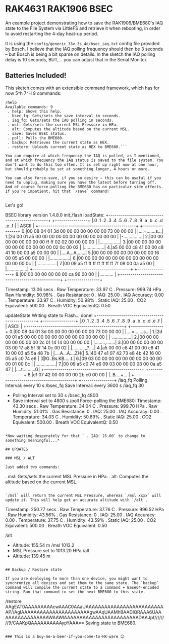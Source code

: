 # RAK4631 RAK1906 BSEC

An example project demonstrating how to save the RAK1906/BME680's IAQ state to the File System via LittleFS and retrieve it when rebooting, in order to avoid restarting the 4-day heat-up period.

It is using the `config/generic_33v_3s_4d/bsec_iaq.txt` config file provided by Bosch. I believe that the IAQ polling frequency should then be 3 seconds – but Bosch is being a bit sparse on details. In the sketch the IAQ polling delay is 10 seconds, BUT,... you can adjust that in the Serial Monitor.

## Batteries Included!

This sketch comes with an extensible command framework, which has for now 5^h 7^H 9 commands:

```
/help
Available commands: 9
 . help: Shows this help.
 . bsec_fq: Gets/sets the save interval in seconds.
 . iaq_fq: Gets/sets the IAQ polling in seconds.
 . msl: Gets/sets the current MSL Pressure in HPa.
 . alt: Computes the altitude based on the current MSL.
 . save: Saves BSEC status.
 . poll: Polls the BME680.
 . backup: Retrieves the current state as HEX.
 . restore: Uploads current state as HEX to BME680.```

You can enquire at which frequency the IAQ is polled, as I mentioned, and at which frequency the IAQ status is saved to the file system. You don't want to do this too often. It is set up right now at one hour, but should probably be set at something longer, 4 hours or more.

You can also force-save, if you so desire – this can be useful if you need to unplug, making sure you have the latest before turning off. And of course force-polling the BME680 has no particular side effects. If you're impatient, hit that `/save` command!


```
Let's go!

BSEC library version 1.4.8.0
init_flash
loadState:
   +------------------------------------------------+ +----------------+
   |.0 .1 .2 .3 .4 .5 .6 .7 .8 .9 .a .b .c .d .e .f | |      ASCII     |
   +------------------------------------------------+ +----------------+
 0.|00 08 04 01 3d 00 00 00 00 00 00 00 73 00 00 00 | |....=.......s...|
 1.|2d 00 01 a5 00 00 00 00 00 00 00 00 00 00 00 00 | |-...............|
 2.|00 00 00 00 00 00 00 00 ff ff 02 02 00 00 00 00 | |................|
 3.|00 00 00 00 00 00 00 00 00 00 00 00 02 0c 00 02 | |................|
 4.|a5 00 00 c8 41 00 00 c8 41 10 00 03 a5 00 00 00 | |....A...A.......|
 5.|00 00 00 00 00 00 00 00 00 16 00 05 a5 00 00 00 | |................|
 6.|00 00 00 00 00 00 00 00 00 00 00 00 00 00 00 0c | |................|
 7.|00 09 a5 ff ff ff ff ff ff ff 7f 08 00 0a a5 00 | |................|
   +------------------------------------------------+ +----------------+
 8.|00 00 00 00 00 00 00 ca 96 00 00                | |...........     |
   +------------------------------------------------+ +----------------+

Timestamp: 13.06 secs
 . Raw Temperature: 33.97 C
 . Pressure: 999.74 HPa
 . Raw Humidity: 50.98%
 . Gas Resistance: 0
 . IAQ: 25.00
 . IAQ Accuracy: 0.00
 . Temperature: 33.97 C
 . Humidity: 50.98%
 . Static IAQ: 25.00
 . CO2 Equivalent: 500.00
 . Breath VOC EquivalentQ: 0.50

updateState
Writing state to Flash... done!
   +------------------------------------------------+ +----------------+
   |.0 .1 .2 .3 .4 .5 .6 .7 .8 .9 .a .b .c .d .e .f | |      ASCII     |
   +------------------------------------------------+ +----------------+
 0.|00 08 04 01 3d 00 00 00 00 00 00 00 73 00 00 00 | |....=.......s...|
 1.|2d 00 01 a5 00 00 00 00 00 00 00 00 00 00 00 00 | |-...............|
 2.|00 00 00 00 00 00 00 00 2c 01 14 14 00 00 00 00 | |........,.......|
 3.|00 00 00 00 00 00 03 00 17 a8 5f 3f 14 0c 00 02 | |.........._?....|
 4.|a5 00 00 c8 41 00 00 c8 41 10 00 03 a5 5a 48 7b | |....A...A....ZH{|
 5.|40 47 e1 07 42 73 e8 4b 42 16 00 05 a5 c0 74 e6 | |@G..Bs.KB.....t.|
 6.|09 03 00 00 00 00 00 00 00 00 00 00 00 01 00 0c | |................|
 7.|00 09 a5 c0 74 e6 09 03 00 00 00 08 00 0a a5 47 | |....t..........G|
   +------------------------------------------------+ +----------------+
 8.|e1 07 42 00 00 00 00 2b c0 00 00                | |..B....+...     |
   +------------------------------------------------+ +----------------+
/iaq_fq
Polling Interval: every 10 s
/bsec_fq
Save Interval: every 3600 s
/iaq_fq 30
* Polling Interval set to 30 s
/bsec_fq 4800
* Save interval set to 4800 s
/poll
Force-polling the BME680:
Timestamp: 43.30 secs
 . Raw Temperature: 34.04 C
 . Pressure: 999.70 HPa
 . Raw Humidity: 51.01%
 . Gas Resistance: 0
 . IAQ: 25.00
 . IAQ Accuracy: 0.00
 . Temperature: 34.03 C
 . Humidity: 50.89%
 . Static IAQ: 25.00
 . CO2 Equivalent: 500.00
 . Breath VOC EquivalentQ: 0.50
```

*Now waiting desperately for that ` . IAQ: 25.00` to change to something meaningful...*

## UPDATES

### MSL / ALT

Just added two commands:

```
 . msl: Gets/sets the current MSL Pressure in HPa.
 . alt: Computes the altitude based on the current MSL.
```

`/msl` will return the current MSL Pressure, whereas `/msl xxxx` will update it. This will help get an accurate altitude with `/alt`.

```
Timestamp: 250.77 secs
 . Raw Temperature: 37.76 C
 . Pressure: 996.52 HPa
 . Raw Humidity: 43.56%
 . Gas Resistance: 0
 . IAQ: 25.00
 . IAQ Accuracy: 0.00
 . Temperature: 37.75 C
 . Humidity: 43.59%
 . Static IAQ: 25.00
 . CO2 Equivalent: 500.00
 . Breath VOC Equivalent: 0.50

/alt
* Altitude: 155.54 m
/msl 1013.2
* MSL Pressure set to 1013.20 HPa
/alt
* Altitude: 139.45 m
```

## Backup / Restore state

If you are deploying to more than one device, you might want to synchronize all devices and set them to the same state. The `backup` command will compile the current state to a command + Base64-encoded string. Run that command to set the next BME680 to this state.

```
/restore AAgEAT0AAAAAAAAAcwAAAC0AAaUAAAAAAAAAAAAAAAAAAAAAAAAAAP//AgIAAAAAAAAAAAAAAAAAAAAAAgwAAqUAAMhBAADIQRAAA6UAAAAAAAAAAAAAAAAWAAWlAAAAAAAAAAAAAAAAAAAAAAAADAAJpf////////9/CAAKpQAAAAAAAAAAypYAAA==
Saving state to BME680.
```

### This is a buy-me-a-beer-if-you-come-to-HK-ware 😉